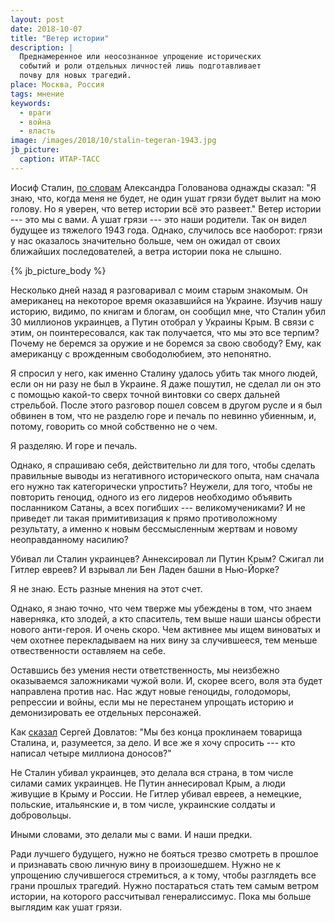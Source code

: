 ```yaml
---
layout: post
date: 2018-10-07
title: "Ветер истории"
description: |
  Преднамеренное или неосознанное упрощение исторических
  событий и роли отдельных личностей лишь подготавливает
  почву для новых трагедий.
place: Москва, Россия
tags: мнение
keywords:
  - враги
  - война
  - власть
image: /images/2018/10/stalin-tegeran-1943.jpg
jb_picture:
  caption: ИТАР-ТАСС
---
```


Иосиф Сталин, [по словам](http://militera.lib.ru/memo/russian/golovanov_ae/28.html)
Александра Голованова однажды сказал: "Я знаю, что, когда меня не будет,
не один ушат грязи будет вылит на мою голову. Но я уверен, что ветер истории всё это развеет."
Ветер истории --- это мы с вами. А ушат грязи --- это наши родители.
Так он видел будущее из тяжелого 1943 года. Однако, случилось все наоборот:
грязи у нас оказалось значительно больше, чем он ожидал от своих ближайших последователей,
а ветра истории пока не слышно.

{% jb_picture_body %}

<!--more-->

Несколько дней назад я разговаривал с моим старым знакомым. Он американец
на некоторое время оказавшийся на Украине. Изучив нашу историю, видимо, по
книгам и блогам, он сообщил мне, что Сталин убил 30 миллионов украинцев,
а Путин отобрал у Украины Крым. В связи с этим, он поинтересовался, как так получается,
что мы это все терпим? Почему не беремся за оружие и не боремся за свою свободу?
Ему, как американцу с врожденным свободолюбием, это непонятно.

Я спросил у него, как именно Сталину удалось убить так много людей, если он
ни разу не был в Украине. Я даже пошутил, не сделал ли он это с помощью
какой-то сверх точной винтовки со сверх дальней стрельбой. После этого разговор
пошел совсем в другом русле и я был обвинен в том, что не разделю горе
и печаль по невинно убиенным, и, потому, говорить со мной собственно не о чем.

Я разделяю. И горе и печаль.

Однако, я спрашиваю себя, действительно ли для того, чтобы сделать правильные
выводы из негативного исторического опыта, нам сначала его нужно так категорически упростить?
Неужели, для того, чтобы не повторить геноцид, одного из его
лидеров необходимо объявить посланником Сатаны, а всех погибших --- великомучениками?
И не приведет ли такая примитивизация к прямо противоложному результату, а именно
к новым бессмысленным жертвам и новому неоправданному насилию?

Убивал ли Сталин украинцев?
Аннексировал ли Путин Крым?
Сжигал ли Гитлер евреев?
И взрывал ли Бен Ладен башни в Нью-Йорке?

Я не знаю. Есть разные мнения на этот счет.

Однако, я знаю точно, что чем тверже мы убеждены в том, что знаем
наверняка, кто злодей, а кто спаситель, тем выше наши шансы обрести нового
анти-героя. И очень скоро. Чем активнее мы ищем виноватых и чем охотнее перекладываем
на них вину за случившееся, тем меньше отвественности оставляем на себе.

Оставшись без умения нести ответственность, мы неизбежно оказываемся
заложниками чужой воли. И, скорее всего, воля эта будет направлена против нас.
Нас ждут новые геноциды, голодоморы, репрессии и войны, если мы не перестанем
упрощать историю и демонизировать ее отдельных персонажей.

Как [сказал](https://ru.wikipedia.org/wiki/%D0%97%D0%BE%D0%BD%D0%B0._%D0%97%D0%B0%D0%BF%D0%B8%D1%81%D0%BA%D0%B8_%D0%BD%D0%B0%D0%B4%D0%B7%D0%B8%D1%80%D0%B0%D1%82%D0%B5%D0%BB%D1%8F)
Сергей Довлатов: "Мы без конца проклинаем товарища Сталина, и,
разумеется, за дело. И все же я хочу спросить ---
кто написал четыре миллиона доносов?"

Не Сталин убивал украинцев, это делала
вся страна, в том числе силами самих украинцев.
Не Путин аннесировал Крым,
а люди живущие в Крыму и России.
Не Гитлер убивал евреев, а немецкие, польские, итальянские и, в том числе,
украинские солдаты и добровольцы.

Иными словами, это делали мы с вами. И наши предки.

Ради лучшего будущего, нужно не бояться трезво смотреть в прошлое и признавать свою личную вину
в произошедшем. Нужно не к упрощению случившегося стремиться, а к тому, чтобы разглядеть все грани
прошлых трагедий. Нужно постараться стать тем самым ветром истории, на которого рассчитывал
генералиссимус. Пока мы больше выглядим как ушат грязи.

